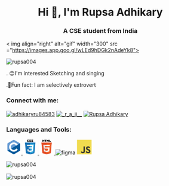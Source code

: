 <h1 align="center">Hi 👋, I'm Rupsa Adhikary</h1>
<h3 align ="center">A CSE student from India</h3>

< img align="right" alt="gif" width="300" src ="https://images.app.goo.gl/wLEd9hDGk2nAdeYk8">
<p align="left"> <img src="https://komarev.com/ghpvc/?username=rupsa004&label=Profile%20views&color=0e75b6&style=flat" alt="rupsa004" /> </p>

. 😌I'm interested Sketching and singing

.👀Fun fact: I am selectively extrovert

<h3 align="left">Connect with me:</h3>
<p align="left">
<!--<a href="https://www.linkedin.com/in/rupsa-adhikary-358024286?utm_source=share&utm_campaign=share_via&utm_content=profile&utm_medium=android_app" target="blank"><img align="center" src="https://raw.githubusercontent.com/rahuldkjain/github-profile-readme-generator/master/src/images/icons/Social/linkedin.svg" alt="Rupsa Adhikary" height="30" width="40" /></a>-->
<a href="https://twitter.com/adhikaryru84583" target="blank"><img align="center" src="https://raw.githubusercontent.com/rahuldkjain/github-profile-readme-generator/master/src/images/icons/Social/twitter.svg" alt="adhikaryru84583" height="30" width="40" /></a>
<a href="https://instagram.com/_r_a_ii__" target="blank"><img align="center" src="https://raw.githubusercontent.com/rahuldkjain/github-profile-readme-generator/master/src/images/icons/Social/instagram.svg" alt="_r_a_ii__" height="30" width="40" /></a>
<a href="https://www.facebook.com/rupsa.adhikary.756?mibextid=ZbWKwL" target="blank"><img align="center" src="https://raw.githubusercontent.com/rahuldkjain/github-profile-readme-generator/master/src/images/icons/Social/facebook.svg" alt="Rupsa Adhikary" height="30" width="40" /></a>
</p>

<h3 align="left">Languages and Tools:</h3>
<p align="left"> <a href="https://www.cprogramming.com/" target="_blank" rel="noreferrer"> <img src="https://raw.githubusercontent.com/devicons/devicon/master/icons/c/c-original.svg" alt="c" width="40" height="40"/> </a> <a href="https://www.w3schools.com/css/" target="_blank" rel="noreferrer"> <img src="https://raw.githubusercontent.com/devicons/devicon/master/icons/css3/css3-original-wordmark.svg" alt="css3" width="40" height="40"/> </a> <a href="https://www.w3.org/html/" target="_blank" rel="noreferrer"> <img src="https://raw.githubusercontent.com/devicons/devicon/master/icons/html5/html5-original-wordmark.svg" alt="html5" width="40" height="40"/> </a>
 <img src="https://www.vectorlogo.zone/logos/figma/figma-icon.svg" alt="figma" width="40" height="40"/> </a>
<a href="https://developer.mozilla.org/en-US/docs/Web/JavaScript" target="_blank" rel="noreferrer"> <img src="https://raw.githubusercontent.com/devicons/devicon/master/icons/javascript/javascript-original.svg" alt="javascript" width="40" height="40"/> </a>
</p>


<p><img align="center" src="https://github-readme-stats.vercel.app/api/top-langs?username=rupsa004&show_icons=true&locale=en&layout=compact" alt="rupsa004" /></p>

<p><img align="center" src="https://github-readme-streak-stats.herokuapp.com/?user=rupsa004&" alt="rupsa004" /></p>
